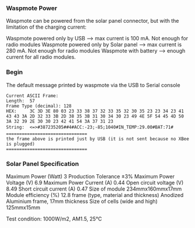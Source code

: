 ### Waspmote Power

Waspmote can be powered from the solar panel connector, but with the limitation of the charging current:

Waspmote powered only by USB --> max current is 100 mA. Not enough for radio modules
Waspmote powered only by Solar panel --> max current is 280 mA. Not enough for radio modules
Waspmote with battery --> enough current for all radio modules.


### Begin

The default message printed by waspmote via the USB to Serial console

    Current ASCII Frame: 
    Length:  57
    Frame Type (decimal): 128
    HEX:     3C 3D 3E 80 03 23 33 38 37 32 33 35 32 30 35 23 23 34 23 41 43 43 3A 2D 32 33 3B 2D 38 35 3B 31 30 34 30 23 49 4E 5F 54 45 4D 50 3A 32 39 2E 30 30 23 42 41 54 3A 37 31 23 
    String:  <=>#387235205##4#ACC:-23;-85;1040#IN_TEMP:29.00#BAT:71#
    ===============================
    the frame above is printed just by USB (it is not sent because no XBee is plugged)
    ===============================

### Solar Panel Specification

Maximum Power (Watt) 3
Production Tolerance ±3%
Maximum Power Voltage (V) 6.9
Maximum Power Current (A) 0.44
Open circuit voltage (V) 8.49
Short circuit current (A) 0.47
Size of module 234mmx160mmx17mm
Module efficiency (%) 12.8
frame (type, material and thickness) Anodized Aluminium frame, 17mm thickness
Size of cells (wide and high) 125mmx15mm

Test condition: 1000W/m2, AM1.5, 25℃